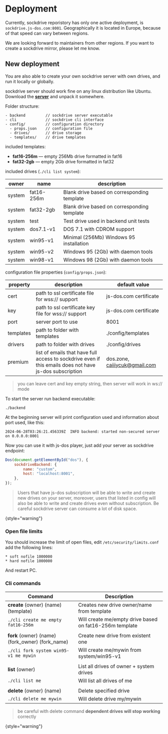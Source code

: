 # Deployment

Currently, sockdrive reporistory has only one active deployment, is `sockdrive.js-dos.com:8001`.
Geographically it is located in Europe, because of that speed can vary between regions.

We are looking forward to maintainers from other regions. If you want to create a sockdrive mirror, 
please let me know.

## New deployment

You are also able to create your own sockdrive server with own drives, and run it locally or globally. 

sockdrive server should work fine on any linux distribution like Ubuntu. Download the [**server**](https://cdn.dos.zone/custom/tools/sockdrive-backend-11.07.2024.zip) and
unpack it somewhere.

Folder structure:

```
- backend         // sockdrive server executable
- cli             // sockdrive cli interface
- config/         // configuration directory
  - props.json    // configuration file
  - drives/       // drive storage  
  - templates/    // drive templates
```

included templates:
* **fat16-256m** — empty 256Mb drive formatted in fat16
* **fat32-2gb** — empty 2Gb drive formatted in fat32

included drives (`./cli list system`):

| owner  | name       | description                                 |
|--------|------------|---------------------------------------------|
| system | fat16-256m | Blank drive based on corresponding template |
| system | fat32-2gb  | Blank drive based on corresponding template |
| system | test       | Test drive used in backend unit tests       |
| system | dos7.1-v1  | DOS 7.1 with CDROM support                  |
| system | win95-v1   | Minimal (256Mb) Windows 95 installation     |
| system | win95-v2   | Windows 95 (2Gb) with daemon tools          |
| system | win98-v1   | Windows 98 (2Gb) with daemon tools          |                             

configuration file properties (`config/props.json`):

| property  | description                                                                                             | default value                 |
|-----------|---------------------------------------------------------------------------------------------------------|-------------------------------|
| cert      | path to ssl certificate file for wss:// support                                                         | js-dos.com certificate        |
| key       | path to ssl certificate key file for wss:// support                                                     | js-dos.com certificate        |
| port      | server port to use                                                                                      | 8001                          |
| templates | path to folder with templates                                                                           | ./config/templates            |
| drivers   | path to folder with drives                                                                              | ./config/drives               |
| premium   | list of emails that have full access to sockdrive even if this emails does not have js-dos subscription | dos.zone, caiiiycuk@gmail.com |

> you can leave cert and key empty string, then server will work in ws:// mode
> 

To start the server run backend executable:

```
./backend
```

At the beginning server will print configuration used and information about port used, like this:
```
2024-06-28T03:26:21.456339Z  INFO backend: started non-secured server on 0.0.0.0:8001
```

Now you can use it with js-dos player, just add your server as sockdrive endpoint:

```Javascript
Dos(document.getElementById("dos"), {
    sockdriveBackend: {
        name: "custom",
        host: "localhost:8001",
    },
});
```

> Users that have js-dos subscription will be able to write and create new drives on your server, moreover, users
> that listed in config will also be able to write and create drives even without subscription.
> Be careful sockdrive server can consume a lot of disk space.
>
{style="warning"}

### Open file limits

You should increase the limit of open files, edit `/etc/security/limits.conf` add the following lines:

```
* soft nofile 1000000
* hard nofile 1000000
```

And restart PC.


### Cli commands

| Command                                          | Description                                             |
|--------------------------------------------------|---------------------------------------------------------|
| **create** (owner) (name) (template)             | Creates new drive owner/name from template              |
| `./cli create me empty fat16-256m`               | Will create me/empty drive based on fat16-256m template |   
|                                                  |                                                         |
| **fork** (owner) (name) (fork_owner) (fork_name) | Create new drive from existent one                      |
| `./cli fork system win95-v1 me mywin`            | Will create me/mywin from system/win95-v1               |
|                                                  |                                                         |
| **list** (owner)                                 | List all drives of owner + system drives                |
| `./cli list me`                                  | Will list all drives of me                              |
|                                                  |                                                         |
| **delete** (owner) (name)                        | Delete specified drive                                  |
| `./cli delete me mywin`                          | Will delete drive my/mywin                              |

>  be careful with delete command **dependent drives will stop working** correctly
> 
{style="warning"}